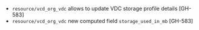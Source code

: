 * `resource/vcd_org_vdc` allows to update VDC storage profile details [GH-583]
* `resource/vcd_org_vdc` new computed field `storage_used_in_mb` [GH-583]